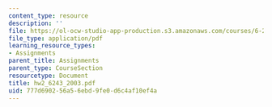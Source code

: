 ```yaml
---
content_type: resource
description: ''
file: https://ol-ocw-studio-app-production.s3.amazonaws.com/courses/6-243j-dynamics-of-nonlinear-systems-fall-2003/777d690256a56ebd9fe0d6c4af10ef4a_hw2_6243_2003.pdf
file_type: application/pdf
learning_resource_types:
- Assignments
parent_title: Assignments
parent_type: CourseSection
resourcetype: Document
title: hw2_6243_2003.pdf
uid: 777d6902-56a5-6ebd-9fe0-d6c4af10ef4a
---
```

